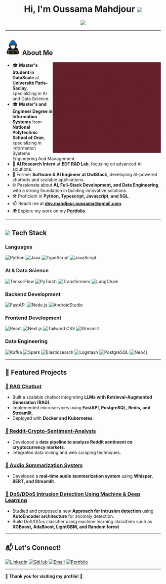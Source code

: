 <h1 align="center"><b>Hi, I'm Oussama Mahdjour </b><img src="https://media.giphy.com/media/hvRJCLFzcasrR4ia7z/giphy.gif" width="35"></h1>

<p align="center">
  <img src="https://readme-typing-svg.herokuapp.com?font=Time+New+Roman&color=cyan&size=25&center=true&vCenter=true&width=600&height=100&lines=Welcome+to+my+GitHub+space!;Software+%26+AI+Engineer;Passionate+about+Technology+and+Innovation;Building+AI+%26+Data+Pipelines">
</p>

---

## <picture><img src="./about_me.gif" width=50px></picture> **About Me**

<picture>
  <img align="right" alt="Coding" src="./oussama.gif" width=350px>
</picture>

- 🎓 **Master's Student in DataScale** at **Université Paris-Saclay**, specializing in AI and Data Science.
- 🎓 **Master's and Engineer Degree in Information Systems** from **National Polytechnic School of Oran**, specializing in Information Systems Engineering And Management.
- 💼 **AI Research Intern** at **EDF R\&D Lab**, focusing on advanced AI solutions.
- 🧠 Former **Software & AI Engineer at OwlStack**, developing AI-powered chatbots and scalable applications.
- 🌐 Passionate about **AI, Full-Stack Development, and Data Engineering**, with a strong foundation in building innovative solutions.
- 🛠️ Proficient in **Python, Typescript, Javascript, and SQL**.
- 📫 Reach me at **[dev.mahdjour.oussama@gmail.com](mailto:dev.mahdjour.oussama@gmail.com)**.
- 🌍 Explore my work on my **[Portfolio](https://oussamamahdjour.engineer)**.

---

## <img src="https://media2.giphy.com/media/QssGEmpkyEOhBCb7e1/giphy.gif" width="25"> **Tech Stack**

### **Languages**

![Python](https://img.shields.io/badge/Python-3776AB?style=for-the-badge&logo=python&logoColor=white)
![Java](https://img.shields.io/badge/Java-007396?style=for-the-badge&logo=java&logoColor=white)
![TypeScript](https://img.shields.io/badge/TypeScript-3178C6?style=for-the-badge&logo=typescript&logoColor=white)
![JavaScript](https://img.shields.io/badge/JavaScript-yellow?style=for-the-badge&logo=javascript&logoColor=white)

### **AI & Data Science**

![TensorFlow](https://img.shields.io/badge/TensorFlow-FF6F00?style=for-the-badge&logo=TensorFlow&logoColor=white)
![PyTorch](https://img.shields.io/badge/PyTorch-EE4C2C?style=for-the-badge&logo=PyTorch&logoColor=white)
![Transformers](https://img.shields.io/badge/HuggingFace-FFBF00?style=for-the-badge&logo=huggingface&logoColor=black)
![LangChain](https://img.shields.io/badge/LangChain-FF9900?style=for-the-badge)

### **Backend Development**

![FastAPI](https://img.shields.io/badge/FastAPI-009688?style=for-the-badge&logo=fastapi&logoColor=white)
![Node.js](https://img.shields.io/badge/NodeJS-43853D?style=for-the-badge&logo=nodejs&logoColor=white)
![AndroidStudio](https://img.shields.io/badge/AndroidStudio-85369D?style=for-the-badge&logo=AndroidStudio&logoColor=white)

### **Frontend Development**

![React](https://img.shields.io/badge/React-61DAFB?style=for-the-badge&logo=react&logoColor=black)
![Next.js](https://img.shields.io/badge/Next-050505?style=for-the-badge&logo=nextjs&logoColor=white)
![Tailwind CSS](https://img.shields.io/badge/Tailwind_CSS-38B2AC?style=for-the-badge&logo=tailwind-css&logoColor=white)
![Streamlit](https://img.shields.io/badge/streamlit-125239?style=for-the-badge&logo=streamlit&logoColor=white)

### **Data Engineering**

![Kafka](https://img.shields.io/badge/Apache_Kafka-231F20?style=for-the-badge&logo=apache-kafka&logoColor=white)
![Spark](https://img.shields.io/badge/Apache_Spark-F69839?style=for-the-badge&logo=apache-spark&logoColor=white)
![Elasticsearch](https://img.shields.io/badge/Elasticsearch-005571?style=for-the-badge&logo=elasticsearch&logoColor=white)
![Logstash](https://img.shields.io/badge/Logstash-045871?style=for-the-badge&logo=Logstash&logoColor=white)
![PostgreSQL](https://img.shields.io/badge/PostgreSQL-316192?style=for-the-badge&logo=postgresql&logoColor=white)
![Neo4j](https://img.shields.io/badge/Neo4j-008CC1?style=for-the-badge&logo=neo4j&logoColor=white)

---

## 🚀 **Featured Projects**

### [**🔹 RAG Chatbot**](https://github.com/mahdjourOussama/Chatbot)

- Built a scalable chatbot integrating **LLMs with Retrieval-Augmented Generation (RAG)**.
- Implemented microservices using **FastAPI, PostgreSQL, Redis, and Streamlit**.
- Deployed with **Docker and Kubernetes**.

### [**🔹 Reddit-Crypto-Sentiment-Analysis**](https://github.com/mahdjourOussama/Reddit-Crypto-Sentiment-Analysis)

- Developed a **data pipeline to analyze Reddit sentiment on cryptocurrency markets**.
- Integrated data mining and web scraping techniques.

### [**🔹 Audio Summarization System**](https://github.com/mahdjourOussama/audio-sumerization)

- Developed a **real-time audio summarization system** using **Whisper, BERT, and Streamlit**.

### [**🔹 DoS/DDoS Intrusion Detection Using Machine & Deep Learning**](https://github.com/mahdjourOussama/intrusion-detection)

- Studied and proposed a new **Approach for intrusion detection** using **AutoEncoder architecture** for anomaly detection.
- Build DoS/DDos classifier using machine learning classifiers such as **XGBoost, AdaBoost, LightGBM, and Random forest**

---

## <b>📬 Let's Connect!</b>

[![LinkedIn](https://img.shields.io/badge/LinkedIn-OussamaMahdjour-0077B5?style=for-the-badge&logo=linkedin&logoColor=white)](https://linkedin.com/in/oussamamahdjour)
[![GitHub](https://img.shields.io/badge/GitHub-mahdjourOussama-101010?style=for-the-badge&logo=github&logoColor=white)](https://github.com/mahdjourOussama)
[![Email](https://img.shields.io/badge/Gmail-mahdjourOussama-D14836?style=for-the-badge&logo=gmail&logoColor=white)](mailto:dev.mahdjour.oussama@gmail.com)
[![Portfolio](https://img.shields.io/badge/Portfolio-Visit-0e76a8?style=for-the-badge&logo=google-chrome&logoColor=white)](https://oussamamahdjour.engineer)

---

🌟 **Thank you for visiting my profile!** 🚀
